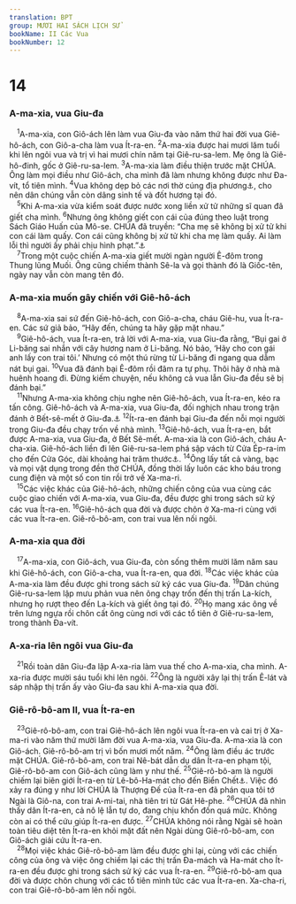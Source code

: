 ```yaml
---
translation: BPT
group: MƯƠI HAI SÁCH LỊCH SỬ
bookName: II Các Vua 
bookNumber: 12
---
```


<div class="title"><h1>14</h1><h3>A-ma-xia, vua Giu-đa</h3></div>
<span class="verse 2vua_14_1"> <sup>1</sup>A-ma-xia, con Giô-ách lên làm vua Giu-đa vào năm thứ hai đời vua Giê-hô-ách, con Giô-a-cha làm vua Ít-ra-en.</span>
<span class="verse 2vua_14_2"><sup>2</sup>A-ma-xia được hai mươi lăm tuổi khi lên ngôi vua và trị vì hai mươi chín năm tại Giê-ru-sa-lem. Mẹ ông là Giê-hô-đinh, gốc ở Giê-ru-sa-lem.</span>
<span class="verse 2vua_14_3"><sup>3</sup>A-ma-xia làm điều thiện trước mặt CHÚA. Ông làm mọi điều như Giô-ách, cha mình đã làm nhưng không được như Đa-vít, tổ tiên mình.</span>
<span class="verse 2vua_14_4"><sup>4</sup>Vua không dẹp bỏ các nơi thờ cúng địa phương<a data-toggle="tooltip" data-placement="bottom" title="Hay “gò cao,” tức là chỗ thờ cúng các thần khác.">⚓</a>, cho nên dân chúng vẫn còn dâng sinh tế và đốt hương tại đó.<br/></span>
<span class="verse 2vua_14_5"> <sup>5</sup>Khi A-ma-xia vừa kiểm soát được nước xong liền xử tử những sĩ quan đã giết cha mình.</span>
<span class="verse 2vua_14_6"><sup>6</sup>Nhưng ông không giết con cái của đúng theo luật trong Sách Giáo Huấn của Mô-se. CHÚA đã truyền: “Cha mẹ sẽ không bị xử tử khi con cái làm quấy. Con cái cũng không bị xử tử khi cha mẹ làm quấy. Ai làm lỗi thì người ấy phải chịu hình phạt.”<a data-toggle="tooltip" data-placement="bottom" title="Xem Phục 24:16.">⚓</a><br/></span>
<span class="verse 2vua_14_7"> <sup>7</sup>Trong một cuộc chiến A-ma-xia giết mười ngàn người Ê-đôm trong Thung lũng Muối. Ông cũng chiếm thành Sê-la và gọi thành đó là Giốc-tên, ngày nay vẫn còn mang tên đó.<br/></span>
<div class="title"><h3>A-ma-xia muốn gây chiến với Giê-hô-ách</h3></div>
<span class="verse 2vua_14_8"> <sup>8</sup>A-ma-xia sai sứ đến Giê-hô-ách, con Giô-a-cha, cháu Giê-hu, vua Ít-ra-en. Các sứ giả bảo, “Hãy đến, chúng ta hãy gặp mặt nhau.”<br/></span>
<span class="verse 2vua_14_9"> <sup>9</sup>Giê-hô-ách, vua Ít-ra-en, trả lời với A-ma-xia, vua Giu-đa rằng, “Bụi gai ở Li-băng sai nhắn với cây hương nam ở Li-băng. Nó bảo, ‘Hãy cho con gái anh lấy con trai tôi.’ Nhưng có một thú rừng từ Li-băng đi ngang qua dẫm nát bụi gai.</span>
<span class="verse 2vua_14_10"><sup>10</sup>Vua đã đánh bại Ê-đôm rồi đâm ra tự phụ. Thôi hãy ở nhà mà huênh hoang đi. Đừng kiếm chuyện, nếu không cả vua lẫn Giu-đa đều sẽ bị đánh bại.”<br/></span>
<span class="verse 2vua_14_11"> <sup>11</sup>Nhưng A-ma-xia không chịu nghe nên Giê-hô-ách, vua Ít-ra-en, kéo ra tấn công. Giê-hô-ách và A-ma-xia, vua Giu-đa, đối nghịch nhau trong trận đánh ở Bết-sê-mết ở Giu-đa.<a data-toggle="tooltip" data-placement="bottom" title="Nguyên văn, “Ông và vua A-ma-xia của Giu-đa đối diện nhau ở Bết-sê-mết ở Giu-đa.”">⚓</a></span>
<span class="verse 2vua_14_12"><sup>12</sup>Ít-ra-en đánh bại Giu-đa đến nỗi mọi người trong Giu-đa đều chạy trốn về nhà mình.</span>
<span class="verse 2vua_14_13"><sup>13</sup>Giê-hô-ách, vua Ít-ra-en, bắt được A-ma-xia, vua Giu-đa, ở Bết Sê-mết. A-ma-xia là con Giô-ách, cháu A-cha-xia. Giê-hô-ách liền đi lên Giê-ru-sa-lem phá sập vách từ Cửa Ép-ra-im cho đến Cửa Góc, dài khoảng hai trăm thước<a data-toggle="tooltip" data-placement="bottom" title="Nguyên văn, “400 cu-bít” (khoảng 180 thước tây).">⚓</a>.</span>
<span class="verse 2vua_14_14"><sup>14</sup>Ông lấy tất cả vàng, bạc và mọi vật dụng trong đền thờ CHÚA, đồng thời lấy luôn các kho báu trong cung điện và một số con tin rồi trở về Xa-ma-ri.<br/></span>
<span class="verse 2vua_14_15"> <sup>15</sup>Các việc khác của Giê-hô-ách, những chiến công của vua cùng các cuộc giao chiến với A-ma-xia, vua Giu-đa, đều được ghi trong sách sử ký các vua Ít-ra-en.</span>
<span class="verse 2vua_14_16"><sup>16</sup>Giê-hô-ách qua đời và được chôn ở Xa-ma-ri cùng với các vua Ít-ra-en. Giê-rô-bô-am, con trai vua lên nối ngôi.<br/></span>
<div class="title"><h3>A-ma-xia qua đời</h3></div>
<span class="verse 2vua_14_17"> <sup>17</sup>A-ma-xia, con Giô-ách, vua Giu-đa, còn sống thêm mười lăm năm sau khi Giê-hô-ách, con Giô-a-cha, vua Ít-ra-en, qua đời.</span>
<span class="verse 2vua_14_18"><sup>18</sup>Các việc khác của A-ma-xia làm đều được ghi trong sách sử ký các vua Giu-đa.</span>
<span class="verse 2vua_14_19"><sup>19</sup>Dân chúng Giê-ru-sa-lem lập mưu phản vua nên ông chạy trốn đến thị trấn La-kích, nhưng họ rượt theo đến La-kích và giết ông tại đó.</span>
<span class="verse 2vua_14_20"><sup>20</sup>Họ mang xác ông về trên lưng ngựa rồi chôn cất ông cùng nơi với các tổ tiên ở Giê-ru-sa-lem, trong thành Đa-vít.<br/></span>
<div class="title"><h3>A-xa-ria lên ngôi vua Giu-đa</h3></div>
<span class="verse 2vua_14_21"> <sup>21</sup>Rồi toàn dân Giu-đa lập A-xa-ria làm vua thế cho A-ma-xia, cha mình. A-xa-ria được mười sáu tuổi khi lên ngôi.</span>
<span class="verse 2vua_14_22"><sup>22</sup>Ông là người xây lại thị trấn Ê-lát và sáp nhập thị trấn ấy vào Giu-đa sau khi A-ma-xia qua đời.<br/></span>
<div class="title"><h3>Giê-rô-bô-am II, vua Ít-ra-en</h3></div>
<span class="verse 2vua_14_23"> <sup>23</sup>Giê-rô-bô-am, con trai Giê-hô-ách lên ngôi vua Ít-ra-en và cai trị ở Xa-ma-ri vào năm thứ mười lăm đời vua A-ma-xia, vua Giu-đa. A-ma-xia là con Giô-ách. Giê-rô-bô-am trị vì bốn mươi mốt năm.</span>
<span class="verse 2vua_14_24"><sup>24</sup>Ông làm điều ác trước mặt CHÚA. Giê-rô-bô-am, con trai Nê-bát dẫn dụ dân Ít-ra-en phạm tội, Giê-rô-bô-am con Giô-ách cũng làm y như thế.</span>
<span class="verse 2vua_14_25"><sup>25</sup>Giê-rô-bô-am là người chiếm lại biên giới Ít-ra-en từ Lê-bô-Ha-mát cho đến Biển Chết<a data-toggle="tooltip" data-placement="bottom" title="Hay “biển A-ra-ba.”">⚓</a>. Việc đó xảy ra đúng y như lời CHÚA là Thượng Đế của Ít-ra-en đã phán qua tôi tớ Ngài là Giô-na, con trai A-mi-tai, nhà tiên tri từ Gát Hê-phe.</span>
<span class="verse 2vua_14_26"><sup>26</sup>CHÚA đã nhìn thấy dân Ít-ra-en, cả nô lệ lẫn tự do, đang chịu khốn đốn quá mức. Không còn ai có thể cứu giúp Ít-ra-en được.</span>
<span class="verse 2vua_14_27"><sup>27</sup>CHÚA không nói rằng Ngài sẽ hoàn toàn tiêu diệt tên Ít-ra-en khỏi mặt đất nên Ngài dùng Giê-rô-bô-am, con Giô-ách giải cứu Ít-ra-en.<br/></span>
<span class="verse 2vua_14_28"> <sup>28</sup>Mọi việc khác Giê-rô-bô-am làm đều được ghi lại, cùng với các chiến công của ông và việc ông chiếm lại các thị trấn Đa-mách và Ha-mát cho Ít-ra-en đều được ghi trong sách sử ký các vua Ít-ra-en.</span>
<span class="verse 2vua_14_29"><sup>29</sup>Giê-rô-bô-am qua đời và được chôn chung với các tổ tiên mình tức các vua Ít-ra-en. Xa-cha-ri, con trai Giê-rô-bô-am lên nối ngôi.<br/></span>
